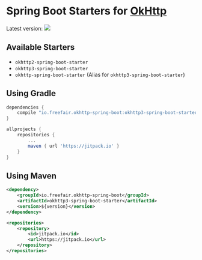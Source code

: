 # Spring Boot Starters for [OkHttp](http://square.github.io/okhttp/) 

Latest version: [![](https://jitpack.io/v/io.freefair/okhttp-spring-boot.svg)](https://jitpack.io/#io.freefair/okhttp-spring-boot)

## Available Starters

- `okhttp2-spring-boot-starter`
- `okhttp3-spring-boot-starter`
- `okhttp-spring-boot-starter` (Alias for `okhttp3-spring-boot-starter`)

## Using Gradle
```gradle
dependencies {
    compile "io.freefair.okhttp-spring-boot:okhttp3-spring-boot-starter:$version"
}
```
```gradle
allprojects {
	repositories {
		...
		maven { url 'https://jitpack.io' }
	}
}
```
## Using Maven
```xml
<dependency>
    <groupId>io.freefair.okhttp-spring-boot</groupId>
    <artifactId>okhttp3-spring-boot-starter</artifactId>
    <version>${version}</version>
</dependency>
```
```xml
<repositories>
	<repository>
	    <id>jitpack.io</id>
	    <url>https://jitpack.io</url>
	</repository>
</repositories>
```
